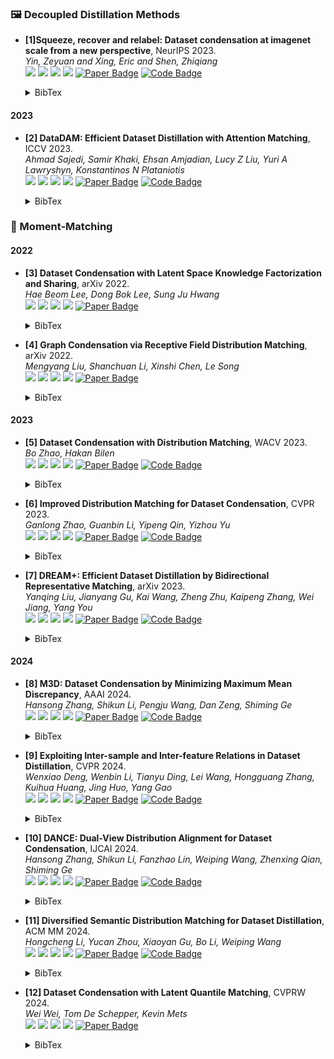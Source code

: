 ### 🖼️ Decoupled Distillation  Methods


- **[1]Squeeze, recover and relabel: Dataset condensation at imagenet scale from a new perspective**, NeurIPS 2023.  
*Yin, Zeyuan and Xing, Eric and Shen, Zhiqiang*  
![](https://img.shields.io/badge/<forshortt>-blue) ![](https://img.shields.io/badge/Image_Classification-green) ![](https://img.shields.io/badge/<domain>-red) ![](https://img.shields.io/badge/Dataset_Distillation-orange)
<a href="https://openaccess.thecvf.com/content/CVPR2022/papers/Wang_CAFE_Learning_To_Condense_Dataset_by_Aligning_Features_CVPR_2022_paper.pdf"><img src="https://img.shields.io/badge/CVPR-Paper-%23D2691E" alt="Paper Badge"></a>
<a href="github"><img src="https://img.shields.io/badge/GitHub-Code-brightgreen?logo=github" alt="Code Badge"></a>


    <details> <summary>BibTex</summary>

    ```bibtex
    @article{yin2024squeeze,
    title={Squeeze, recover and relabel: Dataset condensation at imagenet scale from a new perspective},
    author={Yin, Zeyuan and Xing, Eric and Shen, Zhiqiang},
    journal={Advances in Neural Information Processing Systems},
    volume={36},
    year={2024}
    }
    ```

    </details>

#### 2023
- **[2] DataDAM: Efficient Dataset Distillation with Attention Matching**, ICCV 2023.  
*Ahmad Sajedi, Samir Khaki, Ehsan Amjadian, Lucy Z Liu, Yuri A Lawryshyn, Konstantinos N Plataniotis*  
![](https://img.shields.io/badge/DataDAM-blue) ![](https://img.shields.io/badge/Image_Classification-green) ![](https://img.shields.io/badge/Feature_Matching-red) ![](https://img.shields.io/badge/Dataset_Distillation-orange)
<a href="https://openaccess.thecvf.com/content/ICCV2023/papers/Sajedi_DataDAM_Efficient_Dataset_Distillation_with_Attention_Matching_ICCV_2023_paper.pdf"><img src="https://img.shields.io/badge/ICCV-Paper-%23D2691E" alt="Paper Badge"></a>
<a href="https://github.com/DataDistillation/DataDAM"><img src="https://img.shields.io/badge/GitHub-Code-brightgreen?logo=github" alt="Code Badge"></a>
    <details> <summary>BibTex</summary>

    ```bibtex
    @inproceedings{sajedi2023datadam,
      title={Datadam: Efficient dataset distillation with attention matching},
      author={Sajedi, Ahmad and Khaki, Samir and Amjadian, Ehsan and Liu, Lucy Z and Lawryshyn, Yuri A and Plataniotis, Konstantinos N},
      booktitle={Proceedings of the IEEE/CVF International Conference on Computer Vision},
      year={2023}
    }
    ```

    </details>

### 🎯 Moment-Matching

#### 2022
- **[3] Dataset Condensation with Latent Space Knowledge Factorization and Sharing**, arXiv 2022.  
*Hae Beom Lee, Dong Bok Lee, Sung Ju Hwang*  
![](https://img.shields.io/badge/KFS-blue) ![](https://img.shields.io/badge/Image_Classification-green) ![](https://img.shields.io/badge/Moment_Matching-red) ![](https://img.shields.io/badge/Dataset_Distillation-orange)
<a href="https://arxiv.org/abs/2208.10494"><img src="https://img.shields.io/badge/arXiv-Paper-%23D2691E?logo=arXiv" alt="Paper Badge"></a>
    <details> <summary>BibTex</summary>

    ```bibtex
    @article{lee2022dataset,
      title={Dataset condensation with latent space knowledge factorization and sharing},
      author={Lee, Hae Beom and Lee, Dong Bok and Hwang, Sung Ju},
      journal={arXiv preprint arXiv:2208.10494},
      year={2022}
    }
    ```

    </details>

- **[4] Graph Condensation via Receptive Field Distribution Matching**, arXiv 2022.  
*Mengyang Liu, Shanchuan Li, Xinshi Chen, Le Song*  
![](https://img.shields.io/badge/GCDM-blue) ![](https://img.shields.io/badge/Graph-green) ![](https://img.shields.io/badge/Moment_Matching-red) ![](https://img.shields.io/badge/Dataset_Distillation-orange)
<a href="https://arxiv.org/abs/2206.13697"><img src="https://img.shields.io/badge/arXiv-Paper-%23D2691E?logo=arXiv" alt="Paper Badge"></a>
    <details> <summary>BibTex</summary>

    ```bibtex
    @article{liu2022graph,
      title={Graph condensation via receptive field distribution matching},
      author={Liu, Mengyang and Li, Shanchuan and Chen, Xinshi and Song, Le},
      journal={arXiv preprint arXiv:2206.13697},
      year={2022}
    }
    ```

    </details>

#### 2023
- **[5] Dataset Condensation with Distribution Matching**, WACV 2023.  
*Bo Zhao, Hakan Bilen*  
![](https://img.shields.io/badge/DM-blue) ![](https://img.shields.io/badge/Image_Classification-green) ![](https://img.shields.io/badge/Moment_Matching-red) ![](https://img.shields.io/badge/Dataset_Distillation-orange)
<a href="https://openaccess.thecvf.com/content/WACV2023/papers/Zhao_Dataset_Condensation_With_Distribution_Matching_WACV_2023_paper.pdf"><img src="https://img.shields.io/badge/WACV-Paper-%23D2691E" alt="Paper Badge"></a>
<a href="https://github.com/VICO-UoE/DatasetCondensation"><img src="https://img.shields.io/badge/GitHub-Code-brightgreen?logo=github" alt="Code Badge"></a>
    <details> <summary>BibTex</summary>

    ```bibtex
    @inproceedings{zhao2023dataset,
      title={Dataset condensation with distribution matching},
      author={Zhao, Bo and Bilen, Hakan},
      booktitle={Proceedings of the IEEE/CVF Winter Conference on Applications of Computer Vision},
      year={2023}
    }
    ```

    </details>

- **[6] Improved Distribution Matching for Dataset Condensation**, CVPR 2023.  
*Ganlong Zhao, Guanbin Li, Yipeng Qin, Yizhou Yu*  
![](https://img.shields.io/badge/IDM-blue) ![](https://img.shields.io/badge/Image_Classification-green) ![](https://img.shields.io/badge/Moment_Matching-red) ![](https://img.shields.io/badge/Dataset_Distillation-orange)
<a href="https://openaccess.thecvf.com/content/CVPR2023/papers/Zhao_Improved_Distribution_Matching_for_Dataset_Condensation_CVPR_2023_paper.pdf"><img src="https://img.shields.io/badge/CVPR-Paper-%23D2691E" alt="Paper Badge"></a>
<a href="https://github.com/uitrbn/IDM"><img src="https://img.shields.io/badge/GitHub-Code-brightgreen?logo=github" alt="Code Badge"></a>
    <details> <summary>BibTex</summary>

    ```bibtex
    @inproceedings{zhao2023improved,
      title={Improved distribution matching for dataset condensation},
      author={Zhao, Ganlong and Li, Guanbin and Qin, Yipeng and Yu, Yizhou},
      booktitle={Proceedings of the IEEE/CVF Conference on Computer Vision and Pattern Recognition},
      year={2023}
    }
    ```

    </details>

- **[7] DREAM+: Efficient Dataset Distillation by Bidirectional Representative Matching**, arXiv 2023.  
*Yanqing Liu, Jianyang Gu, Kai Wang, Zheng Zhu, Kaipeng Zhang, Wei Jiang, Yang You*  
![](https://img.shields.io/badge/DREAM+-blue) ![](https://img.shields.io/badge/Image_Classification-green) ![](https://img.shields.io/badge/Moment_Matching-red) ![](https://img.shields.io/badge/Dataset_Distillation-orange)
<a href="https://arxiv.org/abs/2310.15052"><img src="https://img.shields.io/badge/arXiv-Paper-%23D2691E?logo=arXiv" alt="Paper Badge"></a>
<a href="https://github.com/Yanqing0327/DREAM"><img src="https://img.shields.io/badge/GitHub-Code-brightgreen?logo=github" alt="Code Badge"></a>
    <details> <summary>BibTex</summary>

    ```bibtex
    @article{liu2023dream+,
      title={Dream+: Efficient dataset distillation by bidirectional representative matching},
      author={Liu, Yanqing and Gu, Jianyang and Wang, Kai and Zhu, Zheng and Zhang, Kaipeng and Jiang, Wei and You, Yang},
      journal={arXiv preprint arXiv:2310.15052},
      year={2023}
    }
    ```

    </details>

#### 2024
- **[8] M3D: Dataset Condensation by Minimizing Maximum Mean Discrepancy**, AAAI 2024.  
*Hansong Zhang, Shikun Li, Pengju Wang, Dan Zeng, Shiming Ge*  
![](https://img.shields.io/badge/M3D-blue) ![](https://img.shields.io/badge/Image_Classification-green) ![](https://img.shields.io/badge/Moment_Matching-red) ![](https://img.shields.io/badge/Dataset_Distillation-orange)
<a href="https://ojs.aaai.org/index.php/AAAI/article/view/28784"><img src="https://img.shields.io/badge/AAAI-Paper-%23D2691E" alt="Paper Badge"></a>
<a href="https://github.com/Hansong-Zhang/M3D"><img src="https://img.shields.io/badge/GitHub-Code-brightgreen?logo=github" alt="Code Badge"></a>
    <details> <summary>BibTex</summary>

    ```bibtex
    @inproceedings{zhang2024m3d,
      title={M3d: Dataset condensation by minimizing maximum mean discrepancy},
      author={Zhang, Hansong and Li, Shikun and Wang, Pengju and Zeng, Dan and Ge, Shiming},
      booktitle={Proceedings of the AAAI Conference on Artificial Intelligence},
      year={2024}
    }
    ```

    </details>

- **[9] Exploiting Inter-sample and Inter-feature Relations in Dataset Distillation**, CVPR 2024.  
*Wenxiao Deng, Wenbin Li, Tianyu Ding, Lei Wang, Hongguang Zhang, Kuihua Huang, Jing Huo, Yang Gao*  
![](https://img.shields.io/badge/IID-blue) ![](https://img.shields.io/badge/Image_Classification-green) ![](https://img.shields.io/badge/Moment_Matching-red) ![](https://img.shields.io/badge/Dataset_Distillation-orange)
<a href="https://openaccess.thecvf.com/content/CVPR2024/papers/Deng_Exploiting_Inter-sample_and_Inter-feature_Relations_in_Dataset_Distillation_CVPR_2024_paper.pdf"><img src="https://img.shields.io/badge/CVPR-Paper-%23D2691E" alt="Paper Badge"></a>
<a href="https://github.com/VincenDen/IID"><img src="https://img.shields.io/badge/GitHub-Code-brightgreen?logo=github" alt="Code Badge"></a>
    <details> <summary>BibTex</summary>

    ```bibtex
    @inproceedings{deng2024exploiting,
      title={Exploiting Inter-sample and Inter-feature Relations in Dataset Distillation},
      author={Deng, Wenxiao and Li, Wenbin and Ding, Tianyu and Wang, Lei and Zhang, Hongguang and Huang, Kuihua and Huo, Jing and Gao, Yang},
      booktitle={Proceedings of the IEEE/CVF Conference on Computer Vision and Pattern Recognition},
      year={2024}
    }
    ```

    </details>

- **[10] DANCE: Dual-View Distribution Alignment for Dataset Condensation**, IJCAI 2024.  
*Hansong Zhang, Shikun Li, Fanzhao Lin, Weiping Wang, Zhenxing Qian, Shiming Ge*  
![](https://img.shields.io/badge/DANCE-blue) ![](https://img.shields.io/badge/Image_Classification-green) ![](https://img.shields.io/badge/Moment_Matching-red) ![](https://img.shields.io/badge/Dataset_Distillation-orange)
<a href="https://www.ijcai.org/proceedings/2024/0186.pdf"><img src="https://img.shields.io/badge/IJCAI-Paper-%23D2691E" alt="Paper Badge"></a>
<a href="https://github.com/Hansong-Zhang/DANCE"><img src="https://img.shields.io/badge/GitHub-Code-brightgreen?logo=github" alt="Code Badge"></a>
    <details> <summary>BibTex</summary>

    ```bibtex
    @inproceedings{zhang2024dance,
      title={DANCE: Dual-View Distribution Alignment for Dataset Condensation},
      author={Zhang, Hansong and Li, Shikun and Lin, Fanzhao and Wang, Weiping and Qian, Zhenxing and Ge, Shiming},
      booktitle={Proceedings of the International Joint Conference on Artificial Intelligence},
      year={2024}
    }
    ```

    </details>

- **[11] Diversified Semantic Distribution Matching for Dataset Distillation**, ACM MM 2024.  
*Hongcheng Li, Yucan Zhou, Xiaoyan Gu, Bo Li, Weiping Wang*  
![](https://img.shields.io/badge/DSDM-blue) ![](https://img.shields.io/badge/Image_Classification-green) ![](https://img.shields.io/badge/Moment_Matching-red) ![](https://img.shields.io/badge/Dataset_Distillation-orange)
<a href="https://dl.acm.org/doi/10.1145/3664647.3680900"><img src="https://img.shields.io/badge/ACM_MM-Paper-%23D2691E" alt="Paper Badge"></a>
<a href="https://github.com/Li-Hongcheng/DSDM"><img src="https://img.shields.io/badge/GitHub-Code-brightgreen?logo=github" alt="Code Badge"></a>
    <details> <summary>BibTex</summary>

    ```bibtex
    @inproceedings{li2024diversified,
      title={Diversified Semantic Distribution Matching for Dataset Distillation},
      author={Li, Hongcheng and Zhou, Yucan and Gu, Xiaoyan and Li, Bo and Wang, Weiping},
      booktitle={Proceedings of the 32nd ACM International Conference on Multimedia},
      year={2024}
    }
    ```

    </details>

- **[12] Dataset Condensation with Latent Quantile Matching**, CVPRW 2024.  
*Wei Wei, Tom De Schepper, Kevin Mets*  
![](https://img.shields.io/badge/LQM-blue) ![](https://img.shields.io/badge/Image_Classification-green) ![](https://img.shields.io/badge/Moment_Matching-red) ![](https://img.shields.io/badge/Dataset_Distillation-orange)
<a href="https://openaccess.thecvf.com/content/CVPR2024W/DDCV/html/Wei_Dataset_Condensation_with_Latent_Quantile_Matching_CVPRW_2024_paper.html"><img src="https://img.shields.io/badge/CVPRW-Paper-%23D2691E" alt="Paper Badge"></a>
    <details> <summary>BibTex</summary>

    ```bibtex
    @InProceedings{Wei2024dataset,
      title={Dataset Condensation with Latent Quantile Matching},
      author={Wei, Wei and De Schepper, Tom and Mets, Kevin},
      booktitle={Proceedings of the IEEE/CVF Conference on Computer Vision and Pattern Recognition (CVPR) Workshops},
      year={2024}
    }
    ```

    </details>
